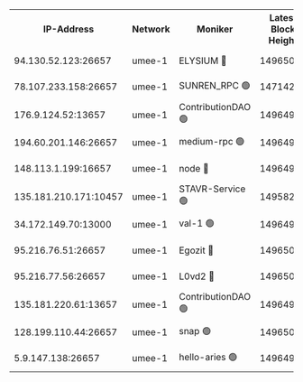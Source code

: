 


<table><tr><th>IP-Address</th><th>Network</th><th>Moniker</th><th>Latest Block Height</th><th>Earliest Block Height</th><th>Catching Up</th><th>Tx Index</th><th>Voting Power</th><th>Scan Time</th></tr><tr><td>94.130.52.123:26657</td><td>umee-1</td><td>ELYSIUM 🔴</td><td>14965019</td><td>3216011</td><td>False</td><td>off</td><td>27040599</td><td>2024-11-29T09:55:14.413948753UTC</td></tr><tr><td>78.107.233.158:26657</td><td>umee-1</td><td>SUNREN_RPC 🟢</td><td>14714211</td><td>13338194</td><td>False</td><td>on</td><td>0</td><td>2024-11-29T09:52:41.273985835UTC</td></tr><tr><td>176.9.124.52:13657</td><td>umee-1</td><td>ContributionDAO 🟢</td><td>14964986</td><td>13924595</td><td>False</td><td>on</td><td>0</td><td>2024-11-29T09:52:21.818373136UTC</td></tr><tr><td>194.60.201.146:26657</td><td>umee-1</td><td>medium-rpc 🟢</td><td>14964959</td><td>14648126</td><td>False</td><td>on</td><td>0</td><td>2024-11-29T09:49:49.700551036UTC</td></tr><tr><td>148.113.1.199:16657</td><td>umee-1</td><td>node 🔴</td><td>14964952</td><td>14696187</td><td>False</td><td>off</td><td>1636217</td><td>2024-11-29T09:49:19.306548574UTC</td></tr><tr><td>135.181.210.171:10457</td><td>umee-1</td><td>STAVR-Service 🟢</td><td>14958267</td><td>14714379</td><td>False</td><td>on</td><td>0</td><td>2024-11-29T09:55:38.473706894UTC</td></tr><tr><td>34.172.149.70:13000</td><td>umee-1</td><td>val-1 🟢</td><td>14964979</td><td>14743001</td><td>False</td><td>off</td><td>0</td><td>2024-11-29T09:51:40.963977771UTC</td></tr><tr><td>95.216.76.51:26657</td><td>umee-1</td><td>Egozit 🔴</td><td>14965019</td><td>14865019</td><td>False</td><td>off</td><td>38569263</td><td>2024-11-29T09:55:14.009896504UTC</td></tr><tr><td>95.216.77.56:26657</td><td>umee-1</td><td>L0vd2 🔴</td><td>14965035</td><td>14865035</td><td>False</td><td>off</td><td>38346717</td><td>2024-11-29T09:56:35.705890175UTC</td></tr><tr><td>135.181.220.61:13657</td><td>umee-1</td><td>ContributionDAO 🟢</td><td>14964949</td><td>14961040</td><td>False</td><td>off</td><td>0</td><td>2024-11-29T09:49:02.595000530UTC</td></tr><tr><td>128.199.110.44:26657</td><td>umee-1</td><td>snap 🟢</td><td>14965030</td><td>14962384</td><td>False</td><td>off</td><td>0</td><td>2024-11-29T09:56:14.164584251UTC</td></tr><tr><td>5.9.147.138:26657</td><td>umee-1</td><td>hello-aries 🟢</td><td>14964978</td><td>14962461</td><td>False</td><td>off</td><td>0</td><td>2024-11-29T09:51:32.827850990UTC</td></tr></table>